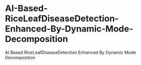 # AI-Based-RiceLeafDiseaseDetection-Enhanced-By-Dynamic-Mode-Decomposition
AI Based RiceLeafDiseaseDetection Enhanced By Dynamic Mode Decomposition
